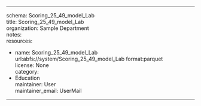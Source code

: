 


---  
schema: Scoring_25_49_model_Lab  
title: Scoring_25_49_model_Lab  
organization: Sample Department  
notes:   
resources:  
- name: Scoring_25_49_model_Lab 
 url:abfs://system/Scoring_25_49_model_Lab 
 format:parquet  
license: None  
category:
 - Education  
maintainer: User  
maintainer_email: UserMail  
---